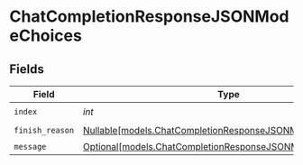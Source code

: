 # ChatCompletionResponseJSONModeChoices


## Fields

| Field                                                                                                                  | Type                                                                                                                   | Required                                                                                                               | Description                                                                                                            | Example                                                                                                                |
| ---------------------------------------------------------------------------------------------------------------------- | ---------------------------------------------------------------------------------------------------------------------- | ---------------------------------------------------------------------------------------------------------------------- | ---------------------------------------------------------------------------------------------------------------------- | ---------------------------------------------------------------------------------------------------------------------- |
| `index`                                                                                                                | *int*                                                                                                                  | :heavy_check_mark:                                                                                                     | N/A                                                                                                                    | 0                                                                                                                      |
| `finish_reason`                                                                                                        | [Nullable[models.ChatCompletionResponseJSONModeFinishReason]](../models/chatcompletionresponsejsonmodefinishreason.md) | :heavy_check_mark:                                                                                                     | N/A                                                                                                                    | stop                                                                                                                   |
| `message`                                                                                                              | [Optional[models.ChatCompletionResponseJSONModeMessage]](../models/chatcompletionresponsejsonmodemessage.md)           | :heavy_minus_sign:                                                                                                     | N/A                                                                                                                    |                                                                                                                        |